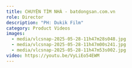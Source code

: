 ```yaml
---
title: CHUYỆN TÌM NHÀ - batdongsan.com.vn
role: Director
description: "PH: Dukik Film"
category: Product Videos
images:
  - media/vlcsnap-2025-05-28-11h47m28s048.jpg
  - media/vlcsnap-2025-05-28-11h47m00s241.jpg
  - media/vlcsnap-2025-05-28-11h47m53s002.jpg
video: https://youtu.be/VyLiEo54EWM
---
```

